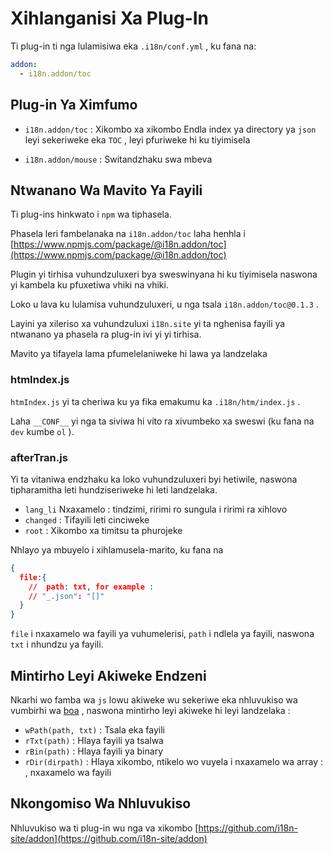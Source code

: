 # Xihlanganisi Xa Plug-In

Ti plug-in ti nga lulamisiwa eka `.i18n/conf.yml` , ku fana na:

```yml
addon:
  - i18n.addon/toc
```

## Plug-in Ya Ximfumo

* `i18n.addon/toc` : Xikombo xa xikombo
  Endla index ya directory ya `json` leyi sekeriweke eka `TOC` , leyi pfuriweke hi ku tiyimisela

* `i18n.addon/mouse` : Switandzhaku swa mbeva

## Ntwanano Wa Mavito Ya Fayili

Ti plug-ins hinkwato i `npm` wa tiphasela.

Phasela leri fambelanaka na `i18n.addon/toc` laha henhla i [https://www.npmjs.com/package/@i18n.addon/toc](https://www.npmjs.com/package/@i18n.addon/toc)

Plugin yi tirhisa vuhundzuluxeri bya sweswinyana hi ku tiyimisela naswona yi kambela ku pfuxetiwa vhiki na vhiki.

Loko u lava ku lulamisa vuhundzuluxeri, u nga tsala `i18n.addon/toc@0.1.3` .

Layini ya xileriso xa vuhundzuluxi `i18n.site` yi ta nghenisa fayili ya ntwanano ya phasela ra plug-in ivi yi yi tirhisa.

Mavito ya tifayela lama pfumelelaniweke hi lawa ya landzelaka

### htmIndex.js

`htmIndex.js` yi ta cheriwa ku ya fika emakumu ka `.i18n/htm/index.js` .

Laha `__CONF__` yi nga ta siviwa hi vito ra xivumbeko xa sweswi (ku fana na `dev` kumbe `ol` ).

### afterTran.js

Yi ta vitaniwa endzhaku ka loko vuhundzuluxeri byi hetiwile, naswona tipharamitha leti hundziseriweke hi leti landzelaka.

* `lang_li` Nxaxamelo : tindzimi, ririmi ro sungula i ririmi ra xihlovo
* `changed` : Tifayili leti cinciweke
* `root` : Xikombo xa timitsu ta phurojeke

Nhlayo ya mbuyelo i xihlamusela-marito, ku fana na

```json
{
  file:{
    //  path: txt, for example :
    // "_.json": "[]"
  }
}
```

`file` i nxaxamelo wa fayili ya vuhumelerisi, `path` i ndlela ya fayili, naswona `txt` i nhundzu ya fayili.

## Mintirho Leyi Akiweke Endzeni

Nkarhi wo famba wa `js` lowu akiweke wu sekeriwe eka nhluvukiso wa vumbirhi wa [boa](https://github.com/boa-dev/boa) , naswona mintirho leyi akiweke hi leyi landzelaka :

* `wPath(path, txt)` : Tsala eka fayili
* `rTxt(path)` : Hlaya fayili ya tsalwa
* `rBin(path)` : Hlaya fayili ya binary
* `rDir(dirpath)` : Hlaya xikombo, ntikelo wo vuyela i nxaxamelo wa array : , nxaxamelo wa fayili

## Nkongomiso Wa Nhluvukiso

Nhluvukiso wa ti plug-in wu nga va xikombo [https://github.com/i18n-site/addon](https://github.com/i18n-site/addon)